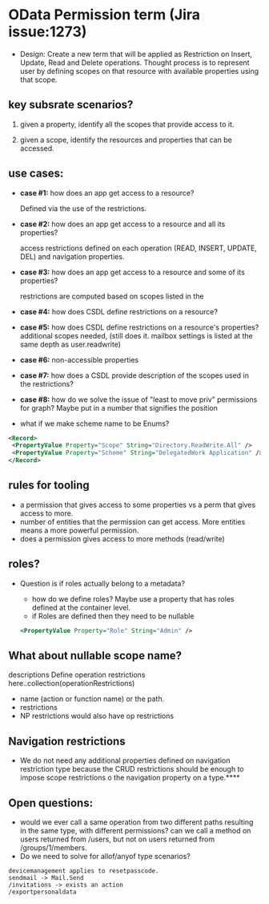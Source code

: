 # OData Permission term (Jira issue:1273)

- Design: Create a new term that will be applied as Restriction on Insert, Update, Read and Delete operations. Thought process is to represent user by defining scopes on that resource with available properties using that scope.

## key subsrate scenarios?

1. given a property, identify all the scopes that provide access to it.

2. given a scope, identify the resources and properties that can be accessed.  



## use cases:

- **case #1:** how does an app get access to a resource?
  
  Defined via the use of the restrictions.

- **case #2:** how does an app get access to a resource and all its properties?
  
  access restrictions defined on each operation (READ, INSERT, UPDATE, DEL) and navigation properties.
- **case #3:** how does an app get access to a resource and some of its properties?
  
  restrictions are computed based on scopes listed in the 
- **case #4:** how does CSDL define restrictions on a resource?
- **case #5:** how does CSDL define restrictions on a resource's properties?
  additional scopes needed, (still does it. mailbox settings is listed at the same depth as user.readwrite)

- **case #6:** non-accessible properties
- **case #7:** how does a CSDL provide description of the scopes used in the restrictions?
- **case #8:** how do we solve the issue of "least to move priv" permissions for graph?
  Maybe put in a number that signifies the position
- what if we make scheme name to be Enums?

```xml
<Record>
 <PropertyValue Property="Scope" String="Directory.ReadWrite.All" />
 <PropertyValue Property="Scheme" String="DelegatedWork Application" />
</Record>
```

## rules for tooling

- a permission that gives access to some properties vs a perm that gives access to more.
- number of entities that the permission can get access. More entities means a more powerful permission.
- does a permission gives access to more methods (read/write)

## roles?

- Question is if roles actually belong to a metadata?
  - how do we define roles? Maybe use a property that has roles defined at the container level.
  - if Roles are defined then they need to be nullable

  ```xml
  <PropertyValue Property="Role" String="Admin" />
  ```

## What about nullable scope name?

descriptions Define operation restrictions here..collection(operationRestrictions)

- name (action or function name) or the path.
- restrictions
- NP restrictions would also have op restrictions

## Navigation restrictions

- We do not need any additional properties defined on navigation restriction type because the CRUD restrictions should be enough to impose scope restrictions o the navigation property on a type.****

## Open questions:

- would we ever call a same operation from two different paths resulting in the same type, with different permissions? can we call a method on users returned from /users, but not on users returned from /groups/1/members.
- Do we need to solve for allof/anyof type scenarios?

```device commands navigation property needs more investigation.
devicemanagement applies to resetpasscode.
sendmail -> Mail.Send
/invitations -> exists an action
/exportpersonaldata  
```